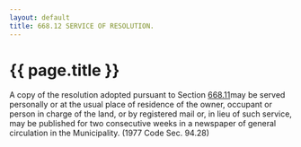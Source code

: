 ```yaml
---
layout: default 
title: 668.12 SERVICE OF RESOLUTION.
---
```


{{ page.title }}
================

A copy of the resolution adopted pursuant to Section
[668.11](375294a8.html)may be served personally or at the usual place of
residence of the owner, occupant or person in charge of the land, or by
registered mail or, in lieu of such service, may be published for two
consecutive weeks in a newspaper of general circulation in the
Municipality. (1977 Code Sec. 94.28)
